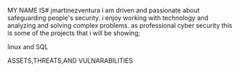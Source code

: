  MY NAME IS# jmartinezventura i am driven and passionate about safeguarding people's security. i enjoy working with technology and analyzing and solving complex problems.
as professional cyber security this is some of the projects that i will be showing;

linux and SQL

ASSETS,THREATS,AND VULNARABILITIES
